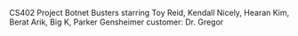 CS402 Project
Botnet Busters starring Toy Reid, Kendall Nicely, Hearan Kim, Berat Arik, Big K, Parker Gensheimer
customer: Dr. Gregor
